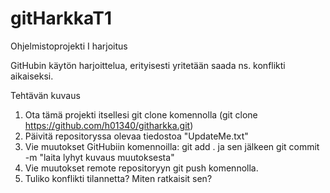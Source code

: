 # gitHarkkaT1
Ohjelmistoprojekti I harjoitus

GitHubin käytön harjoittelua, erityisesti yritetään saada ns. konflikti aikaiseksi. 

Tehtävän kuvaus
1. Ota tämä projekti itsellesi git clone komennolla (git clone https://github.com/h01340/githarkka.git) 
2. Päivitä repositoryssa olevaa tiedostoa "UpdateMe.txt"
3. Vie muutokset GitHubiin komennoilla: git add . ja sen jälkeen git commit -m "laita lyhyt kuvaus muutoksesta"
4. Vie muutokset remote repositoryyn git push komennolla.
5. Tuliko konflikti tilannetta? Miten ratkaisit sen?
